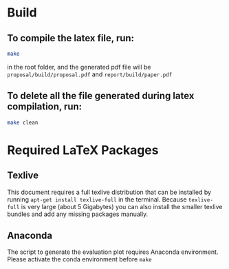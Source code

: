 # Build

## To compile the latex file, run:
```bash
make
```
in the root folder, and the generated pdf file will be ``proposal/build/proposal.pdf`` and ``report/build/paper.pdf``


## To delete all the file generated during latex compilation, run:
```bash
make clean
```

# Required LaTeX Packages
## Texlive

This document requires a full texlive distribution that can be installed by running
`apt-get install texlive-full` in the terminal. Because `texlive-full` is very
large (about 5 Gigabytes) you can also install the smaller texlive bundles and
add any missing packages manually.

## Anaconda

The script to generate the evaluation plot requires Anaconda environment. Please activate the conda environment before `make`